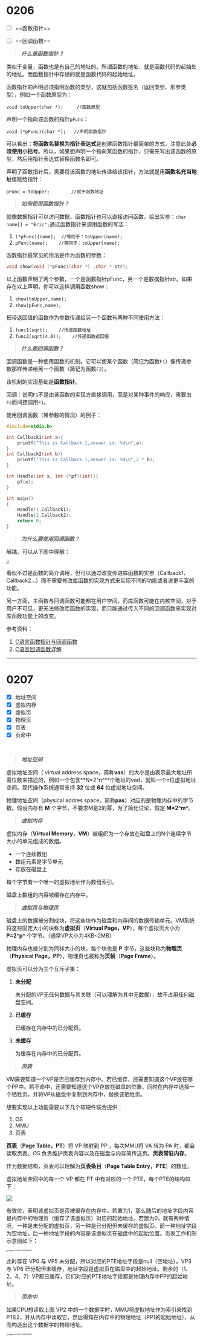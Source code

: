 # 0206

- [ ] ==函数指针==
- [ ] ==回调函数==



> ***什么是函数指针？***

类似于变量，函数也是有自己的地址的。所谓函数的地址，就是函数代码的起始处的地址。而函数指针中存储的就是函数代码的起始地址。

函数指针的声明必须指明函数的类型，这就包括函数签名（返回类型、形参类型），例如一个函数原型为：

`void toUpper(char *);     //函数原型`

声明一个指向该函数的指针`pFunc`：

`void (*pFunc)(char *);   //声明函数指针`

可以看出：**将函数名替换为指针表达式**是创建函数指针最简单的方式，注意此处**必须使用小括号**。所以，如果想声明一个指向某函数的指针，只需先写出该函数的原型，然后用指针表达式替换函数名即可。

声明了函数指针后，需要将该函数的地址传递给该指针，方法就是用**函数名充当地址**值赋给指针：

`pFunc = toUpper;        //赋予函数地址`     



> ***如何使用函数指针？***

就像数据指针可以访问数据，函数指针也可以直接访问函数。给出实参：`char name[] = "Eric";`通过函数指针来调用函数的写法：

1. `(*pFunc)(name);  //等同于：toUpper(name);`
2. `pFunc(name);    //等同于：toUpper(name);`

函数指针最常见的用法是作为函数的参数：

```c
void show(void (*pFunc)(char *) ,char * str);
```

以上函数声明了两个参数，一个是函数指针pFunc，另一个是数据指针str。如果存在以上声明，你可以这样调用函数show：

1. `show(toUpper,name);`
2. `show(pFunc,name);`



把带返回值的函数作为参数传递给另一个函数有两种不同使用方法：

1. `func1(sqrt);    //传递函数地址`
2. `func2(sqrt(4.0));    //传递函数返回值`



> ***什么是回调函数？***

回调函数是一种使用函数的机制。它可以使某个函数（简记为函数`F1`）像传递参数那样传递给另一个函数（简记为函数`F2`）。

该机制的实现基础是**函数指针**。

回调：说明`F1`不是由该函数的实现方直接调用，而是对某种事件的响应，需要由`F2`而间接调用`F1`。

使用回调函数（带参数的情况）的例子：

```c
#include<stdio.h>

int Callback1(int a){
    printf("This is Callback 1,answer is: %d\n",a);
}
int Callback2(int b){
    printf("This is Callback 1,answer is: %d\n",2 * b);
}

int Handle(int x, int (*pf)(int)){
    pf(x);
}

int main()
{
    Handle(1,Callback1);
    Handle(2,Callback2);
    return 0;
}
```



> ***为什么要使用回调函数？***

解耦。可以从下图中理解：

<img src="https://raw.githubusercontent.com/huibazdy/TyporaPicture/main/9.png" style="zoom:50%;" />

看似不过是函数的简介调用，但可以通过改变传进库函数的实参（Callback1、Callback2...）而不需要修改库函数的实现方式来实现不同的功能或者说更丰富的功能。

另一方面，主函数与回调函数可能都在用户空间，而库函数可能在内核空间，对于用户不可见，更无法修改库函数的实现，而只能通过传入不同的回调函数来实现对库函数功能上的改变。



参考资料：

1. [C语言函数指针与回调函数](https://ost.51cto.com/posts/1114?u_atoken=fb7e9c7f-044f-4e2d-a47c-389b3a45ce95&u_asession=01zcmGlV2OXosyqiPY0MxyvfKAKO66jlTqMkdXl_ejKzds5ZLU0ld7b_MhV5GFhPZXX0KNBwm7Lovlpxjd_P_q4JsKWYrT3W_NKPr8w6oU7K8rYSYteNOjpcX2B87uPaRRq7xudZJwxaIsiPXb3YolxmBkFo3NEHBv0PZUm6pbxQU&u_asig=059Az3Xd5we7lcAslF8C0b3dAExydwLAmSBaAobUtRpv1zvHpM57Q3hBdaOh1Ive2PF4XvsJdfwLAE2nw7qr11BPtTTeGmODY3Uhs-f2ohObYefH2lz7RKbA471tFV7jhMCczfcVw2WShXJmLHZUVehyPyKppFNyyot7dvxA-msmz9JS7q8ZD7Xtz2Ly-b0kmuyAKRFSVJkkdwVUnyHAIJzea7BqLegvk-YAhvhb2K_lo8h0NUmOuJ3tEeOQsEUJ3j2Rvl9B2xFpjpl-FzTJYuz-3h9VXwMyh6PgyDIVSG1W_sWQzkH9JDQ4bA3FqmtYbXD9O7Kg2rpaCHh2dXFv--8yT6WzyW1IbYDNoYxJ5e0KGQlOAwlow_T8UqpGlItT7WmWspDxyAEEo4kbsryBKb9Q&u_aref=TyBPO%2BZQUID6K1SFDLL0CVbK1Ic%3D)
2. [C语言回调函数详解](https://www.runoob.com/w3cnote/c-callback-function.html)

---



# 0207

- [x] 地址空间
- [x] 虚拟内存
- [x] 虚拟页
- [x] 物理页
- [x] 页表
- [x] 页命中

​	

> ***地址空间***

虚拟地址空间（ virtual address space，简称**vas**）的大小是由表示最大地址所需位数来描述的，例如一个包含**N=2^n^**个地址的vad，就叫一个n位虚拟地址空间。现代操作系统通常支持 **32** 位或 **64** 位虚拟地址空间。

物理地址空间（physical addres space，简称**pas**）对应的是物理内存中的字节数。假设内存有 **M** 个字节，不要求M是2的幂，为了简化讨论，假定 **M=2^m^**。

> ***虚拟内存***

虚拟内存（**Virtual Memory**，**VM**）被组织为一个存放在磁盘上的N个连续字节大小的单元组成的数组。

* 一个连续数组
* 数组元素是字节单元
* 存放在磁盘上

每个字节有一个唯一的虚拟地址作为数组索引。

磁盘上数组的内容被缓存在内存中。



> ***虚拟页与物理页***

磁盘上的数据被分割成块，将这些块作为磁盘和内存间的数据传输单元。VM系统将这些固定大小的块称为**虚拟页**（**Virtual Page，VP**），每个虚拟页大小为 **P=2^p^** 个字节。（通常VP大小为4KB~2MB）

物理内存也被分割为同样大小的块，每个块也是 **P** 字节，这些块称为**物理页**（**Physical Page，PP**），物理页也被称为**页帧**（**Page Frame**）。



虚拟页可以分为三个互斥子集：

1. **未分配**

    未分配的VP无任何数据与其关联（可以理解为其中无数据），故不占用任何磁盘空间。

2. **已缓存**

    已缓存在内存中的已分配页。

3. **未缓存**

    为缓存在内存中的已分配页。



> ***页表***

VM需要知道一个VP是否已缓存到内存中。若已缓存，还需要知道这个VP放在哪个PP中。若不命中，还需要知道这个VP存放在磁盘的位置，同时在内存中选择一个牺牲页，并将VP从磁盘中复制到内存中，替换该牺牲页。

想要实现以上功能需要以下几个软硬件联合提供：

1. OS
2. MMU
3. 页表

**页表**（**Page Table，PT**）将 VP 映射到 PP ，每次MMU将 VA 转为 PA 时，都会读取页表。OS 负责维护页表内容以及在磁盘与内存简传送页。**页表常驻内存**。

作为数据结构，页表可以理解为**页表条目**（**Page Table Entry，PTE**）的数组。

虚拟地址空间中的每一个 VP 都在 PT 中有对应的一个 PTE，每个PTE的结构如下：

<img src="https://raw.githubusercontent.com/huibazdy/TyporaPicture/main/11.png"  />

有效位，表明该虚拟页是否被缓存在内存中。若置为1，那么随后的地址字段内容是内存中的物理页（缓存了该虚拟页）对应的起始地址。若置为0，就有两种情况，一种是未分配的虚拟页，另一种是已分配但未缓存的虚拟页。前一种地址字段为空地址，后一种地址字段的内容是该虚拟页在磁盘中的起始位置。页表工作机制示意图如下：

<img src="https://raw.githubusercontent.com/huibazdy/TyporaPicture/main/image-20230207193934852.png" alt="image-20230207193934852" style="zoom: 33%;" />

此时存在 VP0 与 VP5 未分配，所以对应的PTE地址字段是null（空地址）。VP3 与 VP6 已分配但未缓存，地址字段是虚拟页在磁盘中的起始地址。剩余的（1、2、4、7）VP都已缓存，它们对应的PTE地址字段都是物理内存中PP的起始地址。



> ***页命中***

如果CPU想读取上图 VP2 中的一个数据字时，MMU将虚拟地址作为索引来找到PTE2，并从内存中读取它，然后得知在内存中的物理地址（PP1的起始地址），从而构造出这个数据字的物理地址。

<img src="https://raw.githubusercontent.com/huibazdy/TyporaPicture/main/image-20230207195807468.png" alt="image-20230207195807468" style="zoom:33%;" />